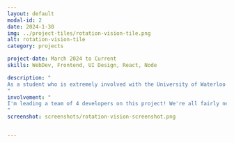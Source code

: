 ```yaml
---
layout: default
modal-id: 2
date: 2024-1-30
img: ../project-tiles/rotation-vision-tile.png
alt: rotation-vision-tile
category: projects

project-date: March 2024 to Current
skills: WebDev, Frontend, UI Design, React, Node

description: "
As a student who is extremely involved with the University of Waterloo volleyball community, I often find myself explaining and customizing rotations to other players. Rotation Vision is a volleyball team-planning web app in development which helps visualize volleyball rotations. The app is designed to help users customize, plan, and share legal volleyball rotations.
"
involvement: "
I'm leading a team of 4 developers on this project! We're all fairly new to development, but I'm excited to take on more responsibility and see a project through from start to finish. I contributed to a significant portion of the Rotation Vision UI in Figma which we've just started building out the frontend using React!
"
screenshot: screenshots/rotation-vision-screenshot.png


---
```

